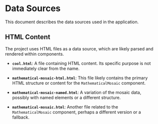 # Data Sources

This document describes the data sources used in the application.

## HTML Content

The project uses HTML files as a data source, which are likely parsed and rendered within components.

- **`cool.html`**: A file containing HTML content. Its specific purpose is not immediately clear from the name.

- **`mathematical-mosaic-html.html`**: This file likely contains the primary HTML structure or content for the `MathematicalMosaic` component.

- **`mathematical-mosaic-named.html`**: A variation of the mosaic data, possibly with named elements or a different structure.

- **`mathematical-mosaic.html`**: Another file related to the `MathematicalMosaic` component, perhaps a different version or a fallback.
